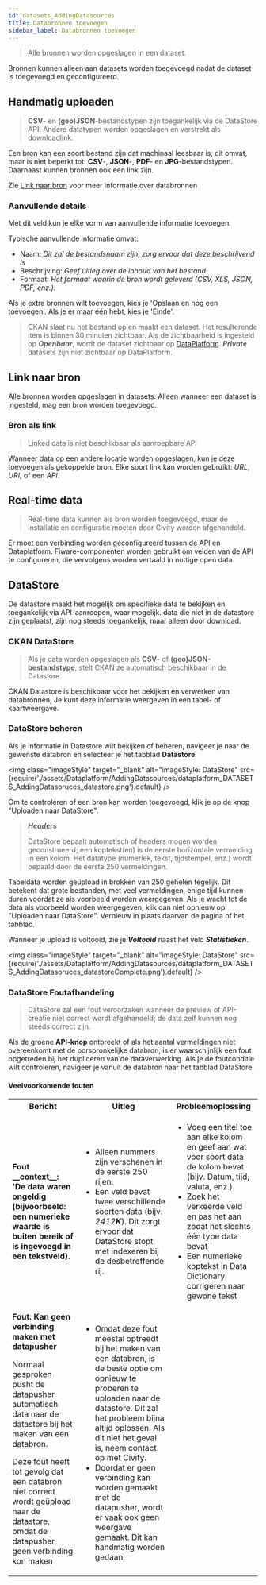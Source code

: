 ```yaml
---
id: datasets_AddingDatasources
title: Databronnen toevoegen
sidebar_label: Databronnen toevoegen
---
```

>Alle bronnen worden opgeslagen in een dataset.

Bronnen kunnen alleen aan datasets worden toegevoegd nadat de dataset is toegevoegd en geconfigureerd. 

## Handmatig uploaden
> **CSV**- en **(geo)JSON**-bestandstypen zijn toegankelijk via de DataStore API. Andere datatypen worden opgeslagen en verstrekt als downloadlink.

Een bron kan een soort bestand zijn dat machinaal leesbaar is; dit omvat, maar is niet beperkt tot: **CSV**-, **JSON**-, **PDF**- en  **JPG**-bestandstypen. Daarnaast kunnen bronnen ook een link zijn. 

Zie <a href="#link-to-source">Link naar bron</a> voor meer informatie over databronnen 

### Aanvullende details
Met dit veld kun je elke vorm van aanvullende informatie toevoegen.

Typische aanvullende informatie omvat: 
* Naam: *Dit zal de bestandsnaam zijn, zorg ervoor dat deze beschrijvend is*
* Beschrijving: *Geef uitleg over de inhoud van het bestand*
* Formaat: *Het formaat waarin de bron wordt geleverd (CSV, XLS, JSON, PDF, enz.).*

Als je extra bronnen wilt toevoegen, kies je 'Opslaan en nog een toevoegen'. Als je er maar één hebt, kies je 'Einde'. 

> CKAN slaat nu het bestand op en maakt een dataset. Het resulterende item is binnen 30 minuten zichtbaar. Als de zichtbaarheid is ingesteld op ***Openbaar***, wordt de dataset zichtbaar op <a href="https://www.dataplatform.nl" target="_blank" rel="noreferrer noopener">DataPlatform</a>. ***Private*** datasets zijn niet zichtbaar op DataPlatform. 

## Link naar bron 
Alle bronnen worden opgeslagen in datasets. Alleen wanneer een dataset is ingesteld, mag een bron worden toegevoegd.

### Bron als link
> Linked data is niet beschikbaar als aanroepbare API

Wanneer data op een andere locatie worden opgeslagen, kun je deze toevoegen als gekoppelde bron. Elke soort link kan worden gebruikt: *URL*, *URI*, of een *API*.

## Real-time data
> Real-time data kunnen als bron worden toegevoegd, maar de installatie en configuratie moeten door Civity worden afgehandeld.  

Er moet een verbinding worden geconfigureerd tussen de API en Dataplatform. Fiware-componenten worden gebruikt om velden van de API te configureren, die vervolgens worden vertaald in nuttige open data.

## DataStore

De datastore maakt het mogelijk om specifieke data te bekijken en toegankelijk via API-aanroepen, waar mogelijk. data die niet in de datastore zijn geplaatst, zijn nog steeds toegankelijk, maar alleen door download.

### CKAN DataStore
>Als je data worden opgeslagen als **CSV**- of **(geo)JSON-bestandstype**, stelt CKAN ze automatisch beschikbaar in de Datastore 

CKAN Datastore is beschikbaar voor het bekijken en verwerken van databronnen; Je kunt deze informatie weergeven in een tabel- of kaartweergave. 

### DataStore beheren
Als je informatie in Datastore wilt bekijken of beheren, navigeer je naar de gewenste databron en selecteer je het tabblad **Datastore**. 

<img class="imageStyle"  target="_blank" alt="imageStyle: DataStore" src={require('./assets/Dataplatform/AddingDatasources/dataplatform_DATASETS_AddingDatasoruces_datastore.png').default} />

Om te controleren of een bron kan worden toegevoegd, klik je op de knop "Uploaden naar DataStore".

> ***Headers***
>
> DataStore bepaalt automatisch of headers mogen worden geconstrueerd; een koptekst(en) is de eerste horizontale vermelding in een kolom. Het datatype (numeriek, tekst, tijdstempel, enz.) wordt bepaald door de eerste 250 vermeldingen.

Tabeldata worden geüpload in brokken van 250 gehelen tegelijk. Dit betekent dat grote bestanden, met veel vermeldingen, enige tijd kunnen duren voordat ze als voorbeeld worden weergegeven. Als je wacht tot de data als voorbeeld worden weergegeven, klik dan niet opnieuw op "Uploaden naar DataStore". Vernieuw in plaats daarvan de pagina of het tabblad. 

Wanneer je upload is voltooid, zie je ***Voltooid*** naast het veld ***Statistieken***. 

<img class="imageStyle" target="_blank" alt="imageStyle: DataStore" src={require('./assets/Dataplatform/AddingDatasources/dataplatform_DATASETS_AddingDatasoruces_datastoreComplete.png').default} />

### DataStore Foutafhandeling
> DataStore zal een fout veroorzaken wanneer de preview of API-creatie niet correct wordt afgehandeld; de data zelf kunnen nog steeds correct zijn.

Als de groene **API-knop** ontbreekt of als het aantal vermeldingen niet overeenkomt met de oorspronkelijke databron, is er waarschijnlijk een fout opgetreden bij het dupliceren van de dataverwerking. Als je de foutconditie wilt controleren, navigeer je vanuit de databron naar het tabblad DataStore. 

#### Veelvoorkomende fouten

<table class="versions">
    <tbody>
        <tr>
            <th>Bericht</th>
            <th>Uitleg</th>
            <th>Probleemoplossing</th>
        </tr>
        <tr>
            <td>
                <strong>
                Fout __context__: 'De data waren ongeldig (bijvoorbeeld: een numerieke waarde is buiten bereik of is ingevoegd in een tekstveld). 
                </strong>
            </td>
            <td>
                <ul>
                    <li>Alleen nummers zijn verschenen in de eerste 250 rijen. </li>
                    <li> Een veld bevat twee verschillende soorten data (bijv. <i>2412<strong>K</strong></i>). Dit zorgt ervoor dat DataStore stopt met indexeren bij de desbetreffende rij.</li>
                </ul>
            </td>
            <td>
                <ul>
                    <li>Voeg een titel toe aan elke kolom en geef aan wat voor soort data de kolom bevat (bijv. Datum, tijd, valuta, enz.)</li>
                    <li>Zoek het verkeerde veld en pas het aan zodat het slechts één type data bevat</li>
                    <li>Een numerieke koptekst in Data Dictionary corrigeren naar gewone tekst</li>
                </ul>
            </td>
        </tr>
        <tr>
            <td>
                <strong>Fout: Kan geen verbinding maken met datapusher</strong>
                <p>
                        Normaal gesproken pusht de datapusher automatisch data naar de datastore bij het maken van een databron. 
                </p>
                <p>
                        Deze fout heeft tot gevolg dat een databron niet correct wordt geüpload naar de datastore, omdat de datapusher geen verbinding kon maken
                </p>
            </td>
            <td>
                <ul>
                    <li>
                        Omdat deze fout meestal optreedt bij het maken van een databron, is de beste optie om opnieuw te proberen te uploaden naar de datastore. Dit zal het probleem bijna altijd oplossen. Als dit niet het geval is, neem contact op met Civity. 
                    </li>
                    <li>
                        Doordat er geen verbinding kan worden gemaakt met de datapusher, wordt er vaak ook geen weergave gemaakt. Dit kan handmatig worden gedaan. 
                    </li>
                </ul>
            </td>
        </tr>
    </tbody>
</table>



